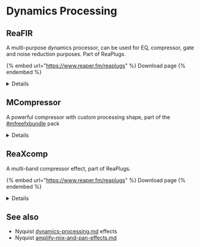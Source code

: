 # Dynamics Processing

## ReaFIR

A multi-purpose dynamics processor, can be used for EQ, compressor, gate and noise reduction purposes. Part of ReaPlugs.

{% embed url="https://www.reaper.fm/reaplugs" %}
Download page
{% endembed %}

<details>

<summary>Details</summary>

Copyright (C) 2006-2016, Cockos Incorporated VST PlugIn Technology by Steinberg Media Technologies GmbH

Information from the vendor:

* FFT based dynamics processor
* Supports FFT sizes of 128-32768
* Useful in/out frequency response display
* Supports defining response curves both using any number of points, or freehand mouse
* EQ - can be used as a linear phase mastering EQ, or as a super-effective surgical EQ
* Compressor - can compress at a fixed ratio with a per-band threshold
* Gate - can gate with per-band threshold
* Subtract - can build noise profiles and subtract noise from the signal

<img src="../.gitbook/assets/reafir.png" alt="" data-size="original">

</details>

## MCompressor

A powerful compressor with custom processing shape, part of the [#mfreefxbundle](plugin-suites.md#mfreefxbundle "mention") pack

<details>

<summary>Details</summary>

MCompressor provides refined compression. It features an adjustable compression shape, giving you the power to create dynamic sound effects, and a range of up-sampling options for a crystal clear sound.

* Advanced GUI
* Compare multiple settings: A to H Switching and A to D Morphing.
* Unique visualisation engine with classic meters and time graphs
* MIDI controllers with MIDI learn
* M/S, single channel, up to 8 channelds surround and up to 64 channels ambisonics processing
* Extremely fast, optimized for newest AVX2 and AVX512 capable processors
* Supports VST, VST3, AU and AAX interfaces on Windows and macOS

See the [pack ](plugin-suites.md#mfreefxbundle)for installation instructions.

</details>

## ReaXcomp

A multi-band compressor effect, part of ReaPlugs.

{% embed url="https://www.reaper.fm/reaplugs" %}
Download page
{% endembed %}

<details>

<summary>Details</summary>

Copyright (C) 2006-2016, Cockos Incorporated VST PlugIn Technology by Steinberg Media Technologies GmbH

Information From the vendor:

* Unlimited band compressor
* Great metering per band
* Fantastic sounding filters
* Solo current band mode
* Tons of controls per band (ratio, threshold, knee, attack, release, makeup, program dependent release, feedback detector, RMS size)
* Adjusting bands in graph is easy (modifiers to change ratio, gain, etc)

<img src="../.gitbook/assets/reaxcomp.png" alt="" data-size="original">

</details>

## See also

* Nyquist [dynamics-processing.md](../nyquist-plugins/effect-plugins/dynamics-processing.md "mention") effects
* Nyquist [amplify-mix-and-pan-effects.md](../nyquist-plugins/effect-plugins/amplify-mix-and-pan-effects.md "mention")
